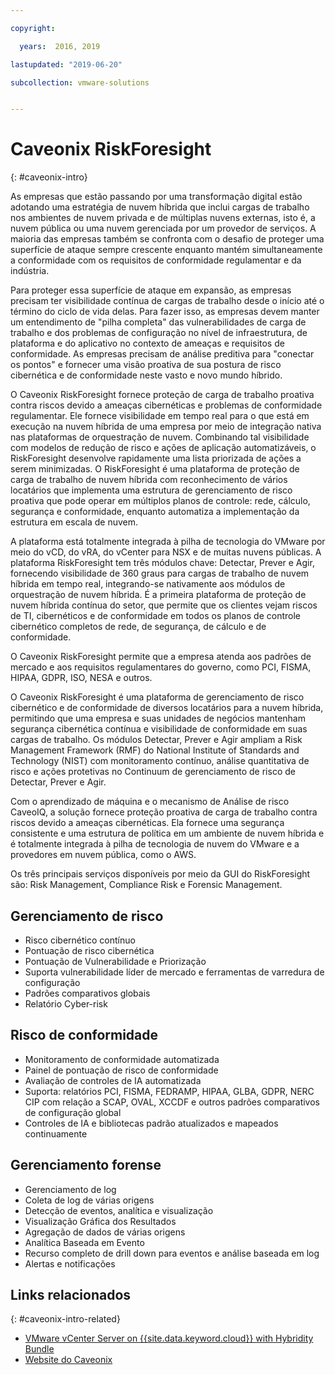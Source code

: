 ```yaml
---

copyright:

  years:  2016, 2019

lastupdated: "2019-06-20"

subcollection: vmware-solutions


---
```


# Caveonix RiskForesight
{: #caveonix-intro}

As empresas que estão passando por uma transformação digital estão adotando uma estratégia de nuvem híbrida que inclui cargas de trabalho nos ambientes de nuvem privada e de múltiplas nuvens externas, isto é, a nuvem pública ou uma nuvem gerenciada por um provedor de serviços. A maioria das empresas também se confronta com o desafio de proteger uma superfície de ataque sempre crescente enquanto mantém simultaneamente a conformidade com os requisitos de conformidade regulamentar e da indústria.

Para proteger essa superfície de ataque em expansão, as empresas precisam ter visibilidade contínua de cargas de trabalho desde o início até o término do ciclo de vida delas. Para fazer isso, as empresas devem manter um entendimento de "pilha completa" das vulnerabilidades de carga de trabalho e dos problemas de configuração no nível de infraestrutura, de plataforma e do aplicativo no contexto de ameaças e requisitos de conformidade. As empresas precisam de análise preditiva para "conectar os pontos" e fornecer uma visão proativa de sua postura de risco cibernética e de conformidade neste vasto e novo mundo híbrido.

O Caveonix RiskForesight fornece proteção de carga de trabalho proativa contra riscos devido a ameaças cibernéticas e problemas de conformidade regulamentar. Ele fornece visibilidade em tempo real para o que está em execução na nuvem híbrida de uma empresa por meio de integração nativa nas plataformas de orquestração de nuvem. Combinando tal visibilidade com modelos de redução de risco e ações de aplicação automatizáveis, o RiskForesight desenvolve rapidamente uma lista priorizada de ações a serem minimizadas. O RiskForesight é uma plataforma de proteção de carga de trabalho de nuvem híbrida com reconhecimento de vários locatários que implementa uma estrutura de gerenciamento de risco proativa que pode operar em múltiplos planos de controle: rede, cálculo, segurança e conformidade, enquanto automatiza a implementação da estrutura em escala de nuvem.

A plataforma está totalmente integrada à pilha de tecnologia do VMware por meio do vCD, do vRA, do vCenter para NSX e de muitas nuvens públicas. A plataforma RiskForesight tem três módulos chave: Detectar, Prever e Agir, fornecendo visibilidade de 360 graus para cargas de trabalho de nuvem híbrida em tempo real, integrando-se nativamente aos módulos de orquestração de nuvem híbrida. É a primeira plataforma de proteção de nuvem híbrida contínua do setor, que permite que os clientes vejam riscos de TI, cibernéticos e de conformidade em todos os planos de controle cibernético completos de rede, de segurança, de cálculo e de conformidade.

O Caveonix RiskForesight permite que a empresa atenda aos padrões de mercado e aos requisitos regulamentares do governo, como PCI, FISMA, HIPAA, GDPR, ISO, NESA e outros.

O Caveonix RiskForesight é uma plataforma de gerenciamento de risco cibernético e de conformidade de diversos locatários para a nuvem híbrida, permitindo que uma empresa e suas unidades de negócios mantenham segurança cibernética contínua e visibilidade de conformidade em suas cargas de trabalho. Os módulos Detectar, Prever e Agir ampliam a Risk Management Framework (RMF) do National Institute of Standards and Technology (NIST) com monitoramento contínuo, análise quantitativa de risco e ações protetivas no Continuum de gerenciamento de risco de Detectar, Prever e Agir.

Com o aprendizado de máquina e o mecanismo de Análise de risco CaveoIQ, a solução fornece proteção proativa de carga de trabalho contra riscos devido a ameaças cibernéticas. Ela fornece uma segurança consistente e uma estrutura de política em um ambiente de nuvem híbrida e é totalmente integrada à pilha de tecnologia de nuvem do VMware e a provedores em nuvem pública, como o AWS.

Os três principais serviços disponíveis por meio da GUI do RiskForesight são: Risk Management, Compliance Risk e Forensic Management.

## Gerenciamento de risco

- Risco cibernético contínuo
- Pontuação de risco cibernética
- Pontuação de Vulnerabilidade e Priorização
- Suporta vulnerabilidade líder de mercado e ferramentas de varredura de configuração
- Padrões comparativos globais
- Relatório Cyber-risk

## Risco de conformidade

- Monitoramento de conformidade automatizada
- Painel de pontuação de risco de conformidade
- Avaliação de controles de IA automatizada
- Suporta: relatórios PCI, FISMA, FEDRAMP, HIPAA, GLBA, GDPR, NERC CIP com relação a SCAP, OVAL, XCCDF e outros padrões comparativos de configuração global
- Controles de IA e bibliotecas padrão atualizados e mapeados continuamente

## Gerenciamento forense

- Gerenciamento de log
- Coleta de log de várias origens
- Detecção de eventos, analítica e visualização
- Visualização Gráfica dos Resultados
- Agregação de dados de várias origens
- Analítica Baseada em Evento
- Recurso completo de drill down para eventos e análise baseada em log
- Alertas e notificações

## Links relacionados
{: #caveonix-intro-related}

* [VMware vCenter Server on {{site.data.keyword.cloud}} with Hybridity Bundle](/docs/services/vmwaresolutions/archiref/vcs?topic=vmware-solutions-vcs-hybridity-intro)
* [ Website do Caveonix ](https://www.caveonix.com/)
